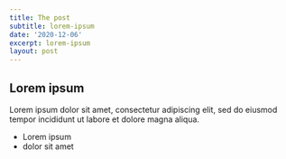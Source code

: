 ```yaml
---
title: The post
subtitle: lorem-ipsum
date: '2020-12-06'
excerpt: lorem-ipsum
layout: post
---
```

## Lorem ipsum
Lorem ipsum dolor sit amet, consectetur adipiscing elit, sed do eiusmod tempor incididunt ut labore et dolore magna aliqua.
- Lorem ipsum
- dolor sit amet